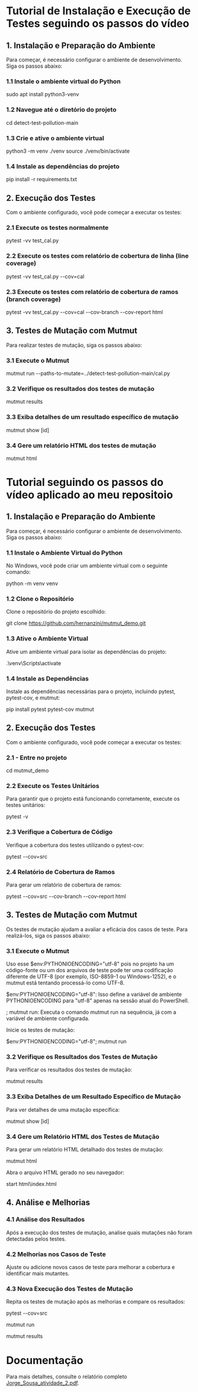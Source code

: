 # Tutorial de Instalação e Execução de Testes seguindo os passos do vídeo

## 1. Instalação e Preparação do Ambiente
Para começar, é necessário configurar o ambiente de desenvolvimento. Siga os passos abaixo:

### 1.1 Instale o ambiente virtual do Python

sudo apt install python3-venv


### 1.2 Navegue até o diretório do projeto

cd detect-test-pollution-main


### 1.3 Crie e ative o ambiente virtual

python3 -m venv ./venv
source ./venv/bin/activate


### 1.4 Instale as dependências do projeto

pip install -r requirements.txt


## 2. Execução dos Testes
Com o ambiente configurado, você pode começar a executar os testes:

### 2.1 Execute os testes normalmente

pytest -vv test_cal.py


### 2.2 Execute os testes com relatório de cobertura de linha (line coverage)

pytest -vv test_cal.py --cov=cal


### 2.3 Execute os testes com relatório de cobertura de ramos (branch coverage)

pytest -vv test_cal.py --cov=cal --cov-branch --cov-report html


## 3. Testes de Mutação com Mutmut
Para realizar testes de mutação, siga os passos abaixo:

### 3.1 Execute o Mutmut

mutmut run --paths-to-mutate=../detect-test-pollution-main/cal.py


### 3.2 Verifique os resultados dos testes de mutação

mutmut results


### 3.3 Exiba detalhes de um resultado específico de mutação

mutmut show [id]


### 3.4 Gere um relatório HTML dos testes de mutação

mutmut html

# Tutorial seguindo os passos do vídeo aplicado ao meu repositoio 

## 1. Instalação e Preparação do Ambiente
Para começar, é necessário configurar o ambiente de desenvolvimento. Siga os passos abaixo:

### 1.1 Instale o Ambiente Virtual do Python
No Windows, você pode criar um ambiente virtual com o seguinte comando:

python -m venv venv

### 1.2 Clone o Repositório
Clone o repositório do projeto escolhido:

git clone https://github.com/hernanzini/mutmut_demo.git


### 1.3 Ative o Ambiente Virtual
Ative um ambiente virtual para isolar as dependências do projeto:

.\venv\Scripts\activate

### 1.4 Instale as Dependências
Instale as dependências necessárias para o projeto, incluindo pytest, pytest-cov, e mutmut:

pip install pytest pytest-cov mutmut

## 2. Execução dos Testes
Com o ambiente configurado, você pode começar a executar os testes:

### 2.1 - Entre no projeto

cd mutmut_demo

### 2.2 Execute os Testes Unitários
Para garantir que o projeto está funcionando corretamente, execute os testes unitários:

pytest -v

### 2.3 Verifique a Cobertura de Código
Verifique a cobertura dos testes utilizando o pytest-cov:

pytest --cov=src

### 2.4 Relatório de Cobertura de Ramos
Para gerar um relatório de cobertura de ramos:

pytest --cov=src --cov-branch --cov-report html

## 3. Testes de Mutação com Mutmut
Os testes de mutação ajudam a avaliar a eficácia dos casos de teste. Para realizá-los, siga os passos abaixo:

### 3.1 Execute o Mutmut

Uso esse $env:PYTHONIOENCODING="utf-8" pois no projeto ha um código-fonte ou um dos arquivos de teste pode ter uma codificação diferente de UTF-8 (por exemplo, ISO-8859-1 ou Windows-1252), e o mutmut está tentando processá-lo como UTF-8.

$env:PYTHONIOENCODING="utf-8": Isso define a variável de ambiente PYTHONIOENCODING para "utf-8" apenas na sessão atual do PowerShell.

; mutmut run: Executa o comando mutmut run na sequência, já com a variável de ambiente configurada.

Inicie os testes de mutação:

$env:PYTHONIOENCODING="utf-8"; mutmut run


### 3.2 Verifique os Resultados dos Testes de Mutação
Para verificar os resultados dos testes de mutação:

mutmut results

### 3.3 Exiba Detalhes de um Resultado Específico de Mutação
Para ver detalhes de uma mutação específica:

mutmut show [id]

### 3.4 Gere um Relatório HTML dos Testes de Mutação
Para gerar um relatório HTML detalhado dos testes de mutação:

mutmut html

Abra o arquivo HTML gerado no seu navegador:

start html\index.html

## 4. Análise e Melhorias

### 4.1 Análise dos Resultados
Após a execução dos testes de mutação, analise quais mutações não foram detectadas pelos testes.

### 4.2 Melhorias nos Casos de Teste
Ajuste ou adicione novos casos de teste para melhorar a cobertura e identificar mais mutantes.

### 4.3 Nova Execução dos Testes de Mutação
Repita os testes de mutação após as melhorias e compare os resultados:

pytest --cov=src

mutmut run

mutmut results

# Documentação

Para mais detalhes, consulte o relatório completo [Jorge_Sousa_atividade_2.pdf](https://github.com/Jorgelucasmota/Teste_Software_Mutantes_2024_Sousa_Jorge/blob/main/Jorge_Sousa_atividade_2.pdf).

